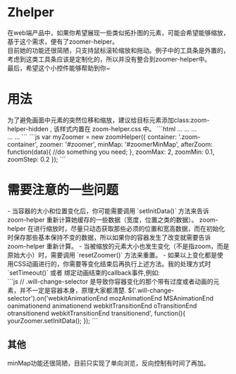 # Zhelper
<span>在web端产品中，如果你希望展现一些类似拓扑图的元素，可能会希望能够缩放，基于这个需求，便有了zoomer-helper。</span><br>
<span>目前她的功能还很简陋，只支持鼠标滚轮缩放和拖动。例子中的工具条是外置的，考虑到这类工具条应该是定制化的，所以并没有整合到zoomer-helper中。</span><br>
<span>最后，希望这个小控件能够帮助到你~ </span>

<h1>用法</h1>
为了避免画面中元素的突然位移和缩放，建议给目标元素添加class:zoom-helper-hidden , 该样式内置在 zoom-helper.css 中。
```html
<head>
...
<link rel="stylesheet" type="text/css" href="your-project/modules/zoom-helper/zoom-helper.css">
...
</head>
<body>
...
<div class="zoom-container">
	<div id="zoomer" class="zoom-helper-hidden"></div>
	<div id="zoomerMinMap"></div>
</div>
...
<script type="text/javascript" src="your-project/modules/jquery/jquery.js"></script>
<script type="text/javascript" src="your-project/modules/jquery/jquery-ui.customer.min.js"></script>
<script type="text/javascript" src="your-project/modules/zoom-helper/addWheelListener.js"></script>
<script type="text/javascript" src="your-project/modules/zoom-helper/zoom-helper.js"></script>
...
</body>
```
```js
var myZoomer = new zoomHelper({
	container: '.zoom-container',
	zoomer: '#zoomer',
	minMap: '#zoomerMinMap',
	afterZoom: function(data){
	    //do something you need;
	},
	zoomMax: 2,
	zoomMin: 0.1,
	zoomStep: 0.2
});	
```
<h1>需要注意的一些问题</h1>
- 当容器的大小和位置变化后，你可能需要调用 `setInitData()` 方法来告诉 zoom-helper 重新计算她缓存的一些数据（宽度，位置之类的数据）。
zoom-helper 在进行缩放时，尽量只动态获取那些必须的位置和宽高数据，而在初始化时保存那些基本保持不变的数据，所以如果你的容器发生了改变就需要告诉 zoom-helper 重新计算。
- 当被缩放的元素大小也发生变化（不是指zoom，而是原始大小）时，需要调用 `resetZoomer()` 方法来重置。
- 如果以上变化都是使用CSS动画进行的，你需要等变化结束后再执行上述方法。我的处理方式时 `setTimeout()` 或者 绑定动画结束的callback事件,例如:<br>
```js
	// .will-change-selector 是导致你容器变化的那个带有过度或者动画的元素，并不一定是容器本身，原理大家都清楚.
	$('.will-change-selector').on('webkitAnimationEnd mozAnimationEnd MSAnimationEnd oanimationend animationend webkitTransitionEnd oTransitionEnd otransitionend webkitTransitionEnd transitionend', function(){
		yourZoomer.setInitData();
	});
```

<h2>其他</h2>
<span>minMap功能还很简陋，目前只实现了单向浏览，反向控制有时间了再加。</span>
